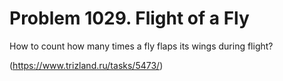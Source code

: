 # Problem 1029. Flight of a Fly

How to count how many times a fly flaps its wings during flight?

(https://www.trizland.ru/tasks/5473/)